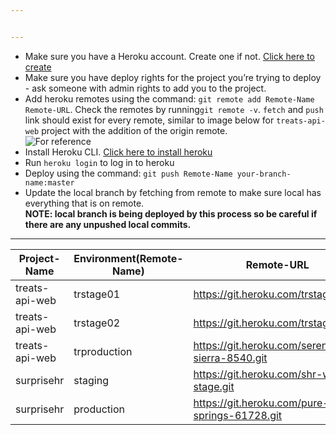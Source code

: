 ```yaml
---


---
```


<ul>
<li>Make sure you have a Heroku account. Create one if not. <a href="https://signup.heroku.com" title="Click here to create">Click here to create</a></li>
<li>Make sure you have deploy rights for the project you’re trying to deploy - ask someone with admin rights to add you to the project.</li>
<li>Add heroku remotes using the command: <code>git remote add Remote-Name Remote-URL</code>. Check the remotes by running<code>git remote -v</code>. <code>fetch</code> and <code>push</code> link should exist for every remote, similar to image below for <code>treats-api-web</code> project with the addition of the origin remote.<br>
<img src="https://www.showdoc.cc/server/api/common/visitfile/sign/ea51b904e63e6c8a3e2b3edc401fd835?showdoc=.jpg" alt="For reference" title="For reference"></li>
<li>Install Heroku CLI. <a href="https://devcenter.heroku.com/articles/heroku-cli" title="Click here to install heroku">Click here to install heroku</a></li>
<li>Run <code>heroku login</code> to log in to heroku</li>
<li>Deploy using the command: <code>git push Remote-Name your-branch-name:master</code></li>
<li>Update the local branch by fetching from remote to make sure local has everything that is on remote.<br>
<strong>NOTE: local branch is being deployed by this process so be careful if there are any unpushed local commits.</strong></li>
</ul>
<hr>

<table>
<thead>
<tr>
<th>Project-Name</th>
<th>Environment(Remote-Name)</th>
<th>Remote-URL</th>
</tr>
</thead>
<tbody>
<tr>
<td>treats-api-web</td>
<td>trstage01</td>
<td><a href="https://git.heroku.com/trstage01.git">https://git.heroku.com/trstage01.git</a></td>
</tr>
<tr>
<td>treats-api-web</td>
<td>trstage02</td>
<td><a href="https://git.heroku.com/trstage02.git">https://git.heroku.com/trstage02.git</a></td>
</tr>
<tr>
<td>treats-api-web</td>
<td>trproduction</td>
<td><a href="https://git.heroku.com/serene-sierra-8540.git">https://git.heroku.com/serene-sierra-8540.git</a></td>
</tr>
<tr>
<td>surprisehr</td>
<td>staging</td>
<td><a href="https://git.heroku.com/shr-web-stage.git">https://git.heroku.com/shr-web-stage.git</a></td>
</tr>
<tr>
<td>surprisehr</td>
<td>production</td>
<td><a href="https://git.heroku.com/pure-springs-61728.git">https://git.heroku.com/pure-springs-61728.git</a></td>
</tr>
</tbody>
</table>
